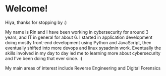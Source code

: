 # Welcome!

Hiya, thanks for stopping by :)

My name is Rin and I have been working in cybersecurity for around 3 years, and IT in general for about 6.
I started in application development doing mostly front-end development using Python and JavaScript, then eventually shifted into more devops and linux sysadmin work.
Eventually the skills involved in my day to day led me to learning more about cybersecurity and I've been doing that ever since. :)

My main areas of interest include Reverse Engineering and Digital Forensics

<!---
RaliaWynters/RaliaWynters is a ✨ special ✨ repository because its `README.md` (this file) appears on your GitHub profile.
You can click the Preview link to take a look at your changes.
--->
